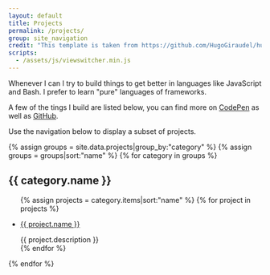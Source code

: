 ```yaml
---
layout: default
title: Projects
permalink: /projects/
group: site_navigation
credit: "This template is taken from https://github.com/HugoGiraudel/hugogiraudel.github.com/blob/a5906e07358acfc383e9fb008d26622e0abc19e1/projects/index.md"
scripts:
  - /assets/js/viewswitcher.min.js
---
```


Whenever I can I try to build things to get better in languages like JavaScript and Bash. I prefer to learn "pure" languages of frameworks.

A few of the tings I build are listed below, you can find more on [CodePen](http://codepen.io/kevingimbel/) as well as [GitHub](https://github.com/kevingimbel/).

Use the navigation below to display a subset of projects.
<nav id="nav" class="controls controls--tab"></nav>

{% assign groups = site.data.projects|group_by:"category" %}
{% assign groups = groups|sort:"name" %}
{% for category in groups %}
<div data-view="{{category.name}}">
  <h2>{{ category.name }}</h2>
  <ul class="list">
  {% assign projects = category.items|sort:"name" %}
  {% for project in projects %}
    <li class="list__item">
      <p class="list-heading">
        <a href="{{ project.link }}">{{ project.name }}</a>
      </p>
      <span class="list-content">{{ project.description }}</span>
    </li>
  {% endfor %}
  </ul>
</div>
{% endfor %}

<script type="text/javascript">
document.addEventListener('DOMContentLoaded', function() {
  View.setOptions({ changeTitle: false, canDisplayAll: true });
  View.initActive('{{ groups[0].name }}');
  var nav = document.getElementById('nav');
  nav.innerHTML = View.getHtmlMenu('control-item');
});
</script>
